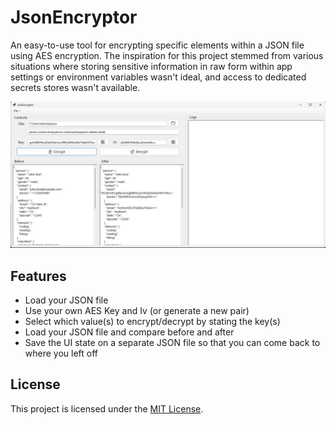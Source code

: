 # JsonEncryptor
An easy-to-use tool for encrypting specific elements within a JSON file using AES encryption. The inspiration for this project stemmed from various situations where storing sensitive information in raw form within app settings or environment variables wasn't ideal, and access to dedicated secrets stores wasn't available.

![JsonEncryptor](assets/JsonEncryptor.png)

## Features
- Load your JSON file
- Use your own AES Key and Iv (or generate a new pair)
- Select which value(s) to encrypt/decrypt by stating the key(s)
- Load your JSON file and compare before and after
- Save the UI state on a separate JSON file so that you can come back to where you left off

## License
This project is licensed under the [MIT License](LICENSE).
